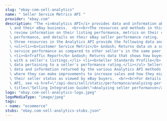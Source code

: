 ```yaml
---
slug: "ebay-com-sell-analytics"
name: " Seller Service Metrics API "
provider: "ebay.com"
description: "The <i>Analytics API</i> provides data and information about a seller\
  \ and their eBay business.  <br><br>The resources and methods in this API let sellers\
  \ review information on their listing performance, metrics on their customer service\
  \ performance, and details on their eBay seller performance rating.  <br><br>The\
  \ three resources in the Analytics API provide the following data and information:\
  \ <ul><li><b>Customer Service Metric</b> &ndash; Returns data on a seller's customer\
  \ service performance as compared to other seller's in the same peer group.</li>\
  \ <li><b>Traffic Report</b> &ndash; Returns data that shows how buyers are engaging\
  \ with a seller's listings.</li> <li><b>Seller Standards Profile</b> &ndash; Returns\
  \ data pertaining to a seller's performance rating.</li></ul> Sellers can use the\
  \ data and information returned by the various Analytics API methods to determine\
  \ where they can make improvements to increase sales and how they might improve\
  \ their seller status as viewed by eBay buyers.  <br><br>For details on using this\
  \ API, see <a href=\"/api-docs/sell/static/performance/analyzing-performance.html\"\
  \ title=\"Selling Integration Guide\">Analyzing seller performance</a>."
logo: "ebay.com-sell-analytics-logo.jpeg"
logoMediaType: "image/jpeg"
tags:
- name: "ecommerce"
stubs: "ebay.com-sell-analytics-stubs.json"
---
```

